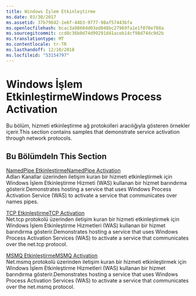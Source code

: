 ```yaml
---
title: Windows İşlem Etkinleştirme
ms.date: 03/30/2017
ms.assetid: 37b79642-1e6f-44b3-9777-98af57443bfa
ms.openlocfilehash: bcac3a9860dd03ed048bc27969fa1e1f070e788a
ms.sourcegitcommit: ccd8c36b0d74d99291d41aceb14cf98d74dc9d2b
ms.translationtype: MT
ms.contentlocale: tr-TR
ms.lasthandoff: 12/10/2018
ms.locfileid: "53154797"
---
```

# <a name="windows-process-activation"></a><span data-ttu-id="eb2df-102">Windows İşlem Etkinleştirme</span><span class="sxs-lookup"><span data-stu-id="eb2df-102">Windows Process Activation</span></span>
<span data-ttu-id="eb2df-103">Bu bölüm, hizmeti etkinleştirme ağ protokolleri aracılığıyla gösteren örnekler içerir.</span><span class="sxs-lookup"><span data-stu-id="eb2df-103">This section contains samples that demonstrate service activation through network protocols.</span></span>  
  
## <a name="in-this-section"></a><span data-ttu-id="eb2df-104">Bu Bölümde</span><span class="sxs-lookup"><span data-stu-id="eb2df-104">In This Section</span></span>  
 [<span data-ttu-id="eb2df-105">NamedPipe Etkinleştirme</span><span class="sxs-lookup"><span data-stu-id="eb2df-105">NamedPipe Activation</span></span>](../../../../docs/framework/wcf/samples/namedpipe-activation.md)  
 <span data-ttu-id="eb2df-106">Adları Kanallar üzerinden iletişim kuran bir hizmeti etkinleştirmek için Windows İşlem Etkinleştirme Hizmeti (WAS) kullanan bir hizmet barındırma gösterir.</span><span class="sxs-lookup"><span data-stu-id="eb2df-106">Demonstrates hosting a service that uses Windows Process Activation Service (WAS) to activate a service that communicates over names pipes.</span></span>  
  
 [<span data-ttu-id="eb2df-107">TCP Etkinleştirme</span><span class="sxs-lookup"><span data-stu-id="eb2df-107">TCP Activation</span></span>](../../../../docs/framework/wcf/samples/tcp-activation.md)  
 <span data-ttu-id="eb2df-108">Net.tcp protokolü üzerinden iletişim kuran bir hizmeti etkinleştirmek için Windows İşlem Etkinleştirme Hizmetleri (WAS) kullanan bir hizmet barındırma gösterir.</span><span class="sxs-lookup"><span data-stu-id="eb2df-108">Demonstrates hosting a service that uses Windows Process Activation Services (WAS) to activate a service that communicates over the net.tcp protocol.</span></span>

 [<span data-ttu-id="eb2df-109">MSMQ Etkinleştirme</span><span class="sxs-lookup"><span data-stu-id="eb2df-109">MSMQ Activation</span></span>](../../../../docs/framework/wcf/samples/msmq-activation.md)  
 <span data-ttu-id="eb2df-110">Net.msmq protokolü üzerinden iletişim kuran bir hizmeti etkinleştirmek için Windows İşlem Etkinleştirme Hizmetleri (WAS) kullanan bir hizmet barındırma gösterir.</span><span class="sxs-lookup"><span data-stu-id="eb2df-110">Demonstrates hosting a service that uses Windows Process Activation Services (WAS) to activate a service that communicates over the net.msmq protocol.</span></span>
